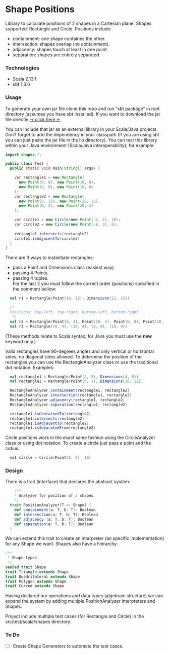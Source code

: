 # Shape Positions

Library to calculate positions of 2 shapes in a Cartesian plane. Shapes supported: Rectangle 
and Circle. Positions include:
- containment: one shape containes the other.
- intersection: shapes overlap (no containment).
- adjacency: shapes touch at least in one point.
- separation: shapes are entirely separated.

### Technologies

- Scala 2.13.1
- sbt 1.3.6

### Usage
To generate your own jar file clone this repo and run "sbt package" in root directory (assumes you have sbt installed). 
If you want to download the jar file directly [-> click here <-](https://cc6e750869d1bf4c575d93c62ceaffbd880f62fdc70d92005eedad24f5865.s3.amazonaws.com/rectangles2_2.13-0.1.jar)  

You can include that jar as an external library in your Scala/Java projects. Don't forget to 
add the dependency in your classpath (If you are using sbt you can just paste the jar file in the lib directory). 
You can test this library within your Java environment (Scala/Java interoperability); for example:
```java
import shapes.*;

public class Test {
  public static void main(String[] args) {

    var rectangle1 = new Rectangle(
      new Point(0, 8), new Point(10, 8),
      new Point(0, 0), new Point(10, 0)
    );
    var rectangle2 = new Rectangle(
      new Point(0, 12), new Point(20, 12),
      new Point(0, 2), new Point(20, 2)
    );

    var circle1 = new Circle(new Point(-3, 2), 10);
    var circle2 = new Circle(new Point(-8, 3), 6);
    
    rectangle1.intersects(rectangle2)
    circle1.isAdjacentTo(circle2)
  }
}
```

There are 3 ways to instantiate rectangles:
- pass a Point and Dimensions class (easiest way).
- passing 4 Points.
- passing 4 tuples.  
For the last 2 you must follow the correct order (positions) specified in the comment bellow:
```scala
  val r1 = Rectangle(Point(10, 12), Dimensions(12, 15))

  /*
  Positions: top-left, top-right, bottom-left, bottom-right
   */
  val r2 = Rectangle(Point(0, 4), Point(10, 4), Point(0, 0), Point(10, 0))
  val r3 = Rectangle((0, 4), (10, 4), (0, 0), (10, 0))
```
(These methods relate to Scala syntax, for Java you must use the **new** keyword only.) 

Valid rectangles have 90-degrees angles and only vertical or horizontal sides; no diagonal sides allowed.
To determine the position of the rectangles you can use the RectangleAnalyzer class or 
use the traditional dot notation. Examples:
```scala
  val rectangle1 = Rectangle(Point(4, 5), Dimensions(4, 8))
  val rectangle2 = Rectangle(Point(0, 1), Dimensions(10, 12))

  RectangleAnalyzer.containment(rectangle1, rectangle2)
  RectangleAnalyzer.intersection(rectangle1, rectangle2)
  RectangleAnalyzer.adjacency(rectangle1, rectangle2)
  RectangleAnalyzer.separation(rectangle1, rectangle2)

  rectangle1.isContainedIn(rectangle2)
  rectangle1.intersects(rectangle2)
  rectangle1.isAdjacentTo(rectangle2)
  rectangle1.isSeparatedFrom(rectangle2)
```

Circle positions work in the exact same fashion using the CircleAnalyzer class or using dot notation. 
To create a circle just pass a point and the radius:
```scala
  val circle = Circle(Point(0, 0), 10)
```

### Design

There is a trait (interface) that declares the abstract system:
```scala
    /**
    * Analyzer for position of 2 shapes.
    */
  trait PositionAnalyzer[T <: Shape] {
    def containment(a: T, b: T): Boolean
    def intersection(a: T, b: T): Boolean
    def adjacency (a: T, b: T): Boolean
    def separation(a: T, b: T): Boolean
  }
```
We can extend this trait to create an interpreter (an specific implementation) for any Shape we want. 
Shapes also have a hierarchy:
```scala
/**
 * Shape types
 */
sealed trait Shape
trait Triangle extends Shape
trait Quadrilateral extends Shape
trait Polygon extends Shape
trait Curved extends Shape
```
Having declared our operations and data types (algebraic structure) we can expand the system by adding multiple 
PositionAnalyzer interpreters and Shapes.

Project include multiple test cases (for Rectangle and Circle) in the src/test/scala/shapes directory. 

### To Do

- [ ] Create Shape Generators to automate the test cases. 


